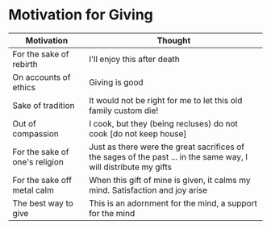 # Motivation for Giving

| Motivation | Thought |
| -- | -- |
| For the sake of rebirth | I'll enjoy this after death |
| On accounts of ethics | Giving is good |
| Sake of tradition | It would not be right for me to let this old family custom die! |
| Out  of compassion | I cook, but they (being recluses) do not cook [do not keep house] |
| For the sake of one's religion | Just as there were the great sacrifices of the sages of the past ... in the same way, I will distribute my gifts |
| For the sake off metal calm | When this gift of mine is given, it calms my mind. Satisfaction and joy arise |
| The best way to give | This is an adornment for the mind, a support for the mind |
